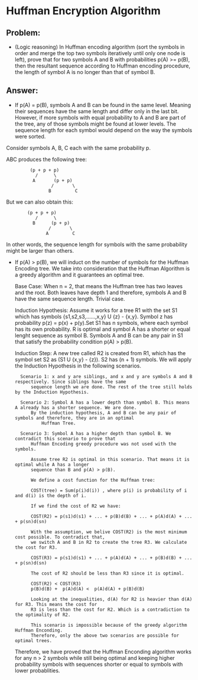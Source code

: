# Huffman Encryption Algorithm

## Problem:
- (Logic reasoning)
In Huffman encoding algorithm (sort the symbols in order and merge the top
two symbols iteratively until only one node is left), prove that for two
symbols A and B with probabilities p(A) >= p(B), then the resultant
sequence according to Huffman encoding procedure, the length of symbol A
is no longer than that of symbol B.
 
## Answer:
- If p(A) = p(B), symbols A and B can be found in the same level. Meaning their sequences have the same length and differ only in the last bit. However, if more symbols with equal probability to A and B are part of the tree, any of those symbols might be found at lower levels. The sequence length for each symbol would depend on the way the symbols were sorted. 

Consider symbols A, B, C each with the same probability p. 

ABC produces the following tree:

			 (p + p + p)
			   /	  \
			  A       (p + p)
			         /       \
			        B         C

But we can also obtain this:

			(p + p + p)
			   /	  \
			  B      (p + p)
			     	/       \
			       A         C

In other words, the sequence length for symbols with the same probability might be larger than others.

		
- If p(A) > p(B), we will induct on the number of symbols for the Huffman Encoding tree. We take into consideration that the Huffman Algorithm is a greedy algorithm and it guarantees an optimal tree. 

	Base Case: When n = 2, that means the Huffman tree has two leaves and the root. Both leaves have depth 1 and therefore, symbols
		   A and B have the same sequence length. Trivial case. 
		   
	Induction Hypothesis: Assume it works for a tree R1 with the set S1 which has symbols {s1,s2,s3,......,x,y} U {z} - {x,y}. 
			      Symbol z has probability p(z) = p(x) + p(y).Set S1 has n symbols, where each symbol has its own   		 		      probability. R is optimal and symbol A has a shorter or equal lenght sequence as symbol B. Symbols 
			      A and B can be any pair in S1 that satisfy the probability condition p(A) > p(B). 
	
	Induction Step: A new tree called R2 is created from R1, which has the symbol set S2 as (S1 U {x,y} - {z}). S2 has (n + 1)
			symbols. We will apply the Induction Hypothesis in the following scenarios.  
			
		Scenario 1: x and y are siblings, and x and y are symbols A and B respectively. Since siblings have the same
			sequence length we are done. The rest of the tree still holds by the Induction Hypothesis.
				
		Scenario 2: Symbol A has a lower depth than symbol B. This means A already has a shorter sequence. We are done.
			By the induction hypothesis, A and B can be any pair of symbols and therefore, they are in an optimal
				Huffman Tree. 
				
		Scenario 3: Symbol A has a higher depth than symbol B. We contradict this scenario to prove that 
			Huffman Encoding greedy procedure was not used with the symbols. 
				
			Assume tree R2 is optimal in this scenario. That means it is optimal while A has a longer 
			sequence than B and p(A) > p(B). 
				
			We define a cost function for the Huffman tree:
				
			COST(tree) = Sum(p(i)d(i)) , where p(i) is probability of i and d(i) is the depth of i. 
				
			If we find the cost of R2 we have:
				
			COST(R2) = p(s1)d(s1) + ... + p(B)d(B) + ... + p(A)d(A) + ... + p(sn)d(sn)
				
			With the assumption, we belive COST(R2) is the most minimum cost possible. To contradict that, 
			we switch A and B in R2 to create the tree R3. We calculate the cost for R3.
				
			COST(R3) = p(s1)d(s1) + ... + p(A)d(A) + ... + p(B)d(B) + ... + p(sn)d(sn)
				
			The cost of R2 should be less than R3 since it is optimal.
				
			COST(R2) < COST(R3)
			p(B)d(B) +  p(A)d(A) <  p(A)d(A) + p(B)d(B)
				
			Looking at the inequalities, d(A) for R2 is heavier than d(A) for R3. This means the cost for
			R3 is less than the cost for R2. Which is a contradiction to the optimality of R2. 
				
			This scenario is impossible because of the greedy algorithm Huffman Enconding. 
			Therefore, only the above two scenarios are possible for optimal trees. 
				
	Therefore, we have proved that the Huffman Enconding algorithm works for any n > 2 symbols while still being optimal and keeping
	higher probability symbols with sequences shorter or equal to symbols with lower probablities. 
				
				
				
				
				
			
